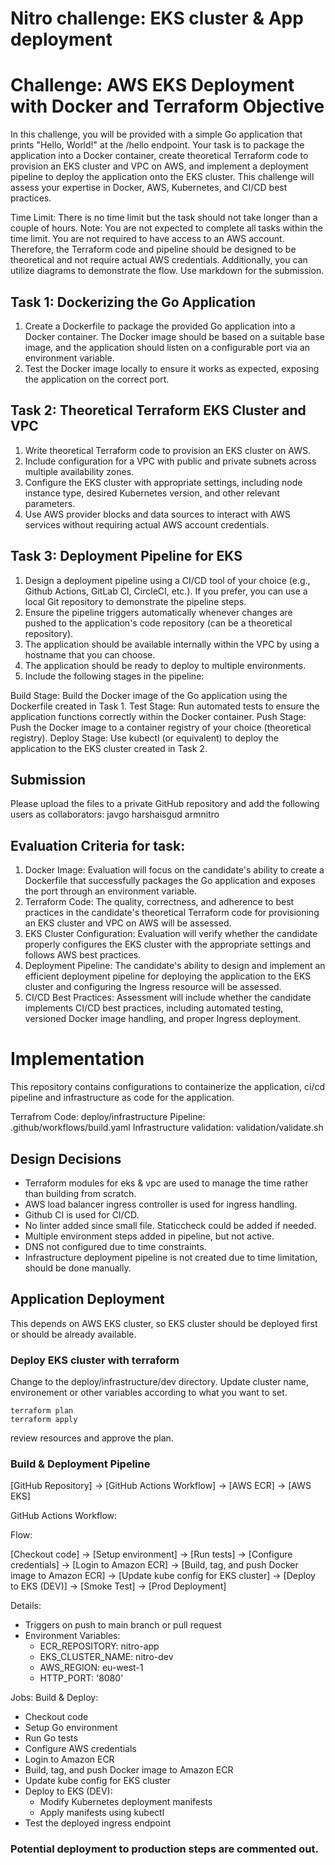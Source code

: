 # Nitro challenge: EKS cluster & App deployment

# Challenge: AWS EKS Deployment with Docker and Terraform Objective
In this challenge, you will be provided with a simple Go application that prints "Hello, World!" at the /hello endpoint. Your task is to package the application into a Docker container, create theoretical Terraform code to provision an EKS cluster and VPC on AWS, and implement a deployment pipeline to deploy the application onto the EKS cluster. This challenge will assess your expertise in Docker, AWS, Kubernetes, and CI/CD best practices.

Time Limit: There is no time limit but the task should not take longer than a couple of hours.
Note: You are not expected to complete all tasks within the time limit. You are not required to have access to an AWS account. Therefore, the Terraform code and pipeline should be designed to be theoretical and not require actual AWS credentials. Additionally, you can utilize diagrams to demonstrate the flow. Use markdown for the submission.

## Task 1: Dockerizing the Go Application
1. Create a Dockerfile to package the provided Go application into a Docker container. The Docker image should be based on a suitable
base image, and the application should listen on a configurable port via an environment variable.
2. Test the Docker image locally to ensure it works as expected, exposing the application on the correct port.

## Task 2: Theoretical Terraform EKS Cluster and VPC
1. Write theoretical Terraform code to provision an EKS cluster on AWS.
2. Include configuration for a VPC with public and private subnets across multiple availability zones.
3. Configure the EKS cluster with appropriate settings, including node instance type, desired Kubernetes version, and other relevant
parameters.
4. Use AWS provider blocks and data sources to interact with AWS services without requiring actual AWS account credentials.

## Task 3: Deployment Pipeline for EKS
1. Design a deployment pipeline using a CI/CD tool of your choice (e.g., Github Actions, GitLab CI, CircleCI, etc.). If you prefer, you can use a local Git repository to demonstrate the pipeline steps.
2. Ensure the pipeline triggers automatically whenever changes are pushed to the application's code repository (can be a theoretical repository).
3. The application should be available internally within the VPC by using a hostname that you can choose.
4. The application should be ready to deploy to multiple environments.
5. Include the following stages in the pipeline:

Build Stage: Build the Docker image of the Go application using the Dockerfile created in Task 1.
Test Stage: Run automated tests to ensure the application functions correctly within the Docker container. Push Stage: Push the Docker image to a container registry of your choice (theoretical registry).
Deploy Stage: Use kubectl (or equivalent) to deploy the application to the EKS cluster created in Task 2.

## Submission
Please upload the files to a private GitHub repository and add the following users as collaborators: 
javgo
harshaisgud 
armnitro

## Evaluation Criteria for task:
1. Docker Image: Evaluation will focus on the candidate's ability to create a Dockerfile that successfully packages the Go application and exposes the port through an environment variable.
2. Terraform Code: The quality, correctness, and adherence to best practices in the candidate's theoretical Terraform code for provisioning an EKS cluster and VPC on AWS will be assessed.
3. EKS Cluster Configuration: Evaluation will verify whether the candidate properly configures the EKS cluster with the appropriate settings and follows AWS best practices.
4. Deployment Pipeline: The candidate's ability to design and implement an efficient deployment pipeline for deploying the application to the EKS cluster and configuring the Ingress resource will be assessed.
5. CI/CD Best Practices: Assessment will include whether the candidate implements CI/CD best practices, including automated testing, versioned Docker image handling, and proper Ingress deployment.



# Implementation

This repository contains configurations to containerize the application, ci/cd pipeline and infrastructure as code for the application.

Terrafrom Code: deploy/infrastructure
Pipeline: .github/workflows/build.yaml
Infrastructure validation: validation/validate.sh

## Design Decisions

- Terraform modules for eks & vpc are used to manage the time rather than building from scratch.
- AWS load balancer ingress controller is used for ingress handling.
- Github CI is used for CI/CD.
- No linter added since small file. Staticcheck could be added if needed.
- Multiple environment steps added in pipeline, but not active.
- DNS not configured due to time constraints.
- Infrastructure deployment pipeline is not created due to time limitation, should be done manually.

## Application Deployment

This depends on AWS EKS cluster, so EKS cluster should be deployed first or should be already available.

### Deploy EKS cluster with terraform
Change to the deploy/infrastructure/dev directory. Update cluster name, environement or other variables according to what you want to set.

```
terraform plan
terraform apply
```

review resources and approve the plan.

### Build & Deployment Pipeline

[GitHub Repository] -> [GitHub Actions Workflow] -> [AWS ECR] -> [AWS EKS]


GitHub Actions Workflow:

Flow:

[Checkout code] -> [Setup environment] -> [Run tests] -> [Configure credentials] -> [Login to Amazon ECR] ->
[Build, tag, and push Docker image to Amazon ECR] -> [Update kube config for EKS cluster] -> [Deploy to EKS (DEV)]
-> [Smoke Test] -> [Prod Deployment]

Details:
  - Triggers on push to main branch or pull request
  - Environment Variables:
    - ECR_REPOSITORY: nitro-app
    - EKS_CLUSTER_NAME: nitro-dev
    - AWS_REGION: eu-west-1
    - HTTP_PORT: '8080'

Jobs: Build & Deploy:
- Checkout code
- Setup Go environment
- Run Go tests
- Configure AWS credentials
- Login to Amazon ECR
- Build, tag, and push Docker image to Amazon ECR
- Update kube config for EKS cluster
- Deploy to EKS (DEV):
    - Modify Kubernetes deployment manifests
    - Apply manifests using kubectl
- Test the deployed ingress endpoint

### Potential deployment to production steps are commented out.

